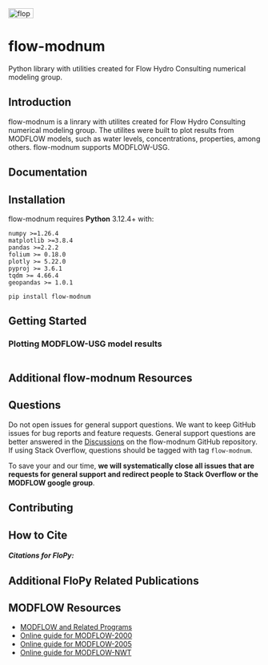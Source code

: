 <img src="https://static.wixstatic.com/media/ac0ca5_db4f67801b0149b1ad0ec345e448de8f~mv2_d_3207_1376_s_2.png/v1/fill/w_261,h_111,al_c,q_85,usm_0.66_1.00_0.01,enc_avif,quality_auto/Color%20logo%20with%20background.png" alt="flopy3" style="width:50;height:20">

# flow-modnum
Python library with utilities created for Flow Hydro Consulting numerical modeling group.

Introduction
-----------------------------------------------

flow-modnum is a linrary with utilites created for Flow Hydro Consulting numerical modeling group. The utilites were built to plot results from MODFLOW models, such as water levels, concentrations, properties, among others. flow-modnum supports MODFLOW-USG.


Documentation
-----------------------------------------------


Installation
-----------------------------------------------

flow-modnum requires **Python** 3.12.4+ with:

```
numpy >=1.26.4
matplotlib >=3.8.4
pandas >=2.2.2
folium >= 0.18.0
plotly >= 5.22.0
pyproj >= 3.6.1
tqdm >= 4.66.4
geopandas >= 1.0.1
```

    pip install flow-modnum



Getting Started
-----------------------------------------------

### Plotting MODFLOW-USG model results

```python

```



Additional flow-modnum Resources
------------------------------------------------


Questions
------------------------------------------------
Do not open issues for general support questions.  We want to keep GitHub issues for bug reports and feature requests. General support questions are better answered in the [Discussions](https://github.com/modflowpy/flopy/discussions) on the flow-modnum GitHub repository. If using Stack Overflow, questions should be tagged with tag `flow-modnum`.

To save your and our time, **we will systematically close all issues that are requests for general support and redirect people to Stack Overflow or the MODFLOW google group**.


Contributing
------------------------------------------------



How to Cite
-----------------------------------------------

##### ***Citations for FloPy:***



Additional FloPy Related Publications
-----------------------------------------------



MODFLOW Resources
-----------------------------------------------

+ [MODFLOW and Related Programs](https://water.usgs.gov/ogw/modflow/)
+ [Online guide for MODFLOW-2000](https://water.usgs.gov/nrp/gwsoftware/modflow2000/Guide/)
+ [Online guide for MODFLOW-2005](https://water.usgs.gov/ogw/modflow/MODFLOW-2005-Guide/)
+ [Online guide for MODFLOW-NWT](https://water.usgs.gov/ogw/modflow-nwt/MODFLOW-NWT-Guide/)